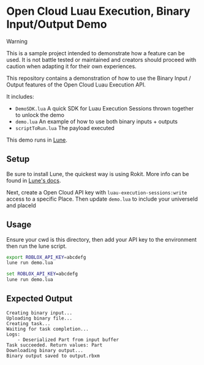 # Open Cloud Luau Execution, Binary Input/Output Demo

> [!WARNING]  
> This is a sample project intended to demonstrate how a feature can be used. It is not battle tested or maintained and creators should proceed with caution when adapting it for their own experiences.

This repository contains a demonstration of how to use the Binary Input / Output features of the Open Cloud Luau Execution API.

It includes:

- `DemoSDK.lua` A quick SDK for Luau Execution Sessions thrown together to unlock the demo
- `demo.lua` An example of how to use both binary inputs + outputs 
- `scriptToRun.lua` The payload executed

This demo runs in [Lune](https://lune-org.github.io/docs).

## Setup

Be sure to install Lune, the quickest way is using Rokit. More info can be found in [Lune's docs](https://lune-org.github.io/docs/getting-started/1-installation).

Next, create a Open Cloud API key with `luau-execution-sessions:write` access to a specific Place. Then update `demo.lua` to include your universeId and placeId 

## Usage

Ensure your cwd is this directory, then add your API key to the environment then run the lune script.

```sh
export ROBLOX_API_KEY=abcdefg
lune run demo.lua
```

```cmd
set ROBLOX_API_KEY=abcdefg
lune run demo.lua
```

## Expected Output

```
Creating binary input...
Uploading binary file...
Creating task...
Waiting for task completion...
Logs:
	- Deserialized Part from input buffer
Task succeeded. Return values: Part
Downloading binary output...
Binary output saved to output.rbxm
```

